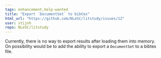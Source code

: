 ```yaml
---
tags: enhancement,help-wanted
title: "Export `DocumentSet` to bibtex"
html_url: "https://github.com/NLeSC/litstudy/issues/12"
user: stijnh
repo: NLeSC/litstudy
---
```


Currently, there is no way to export results after loading them into memory. On possibility would be to add the ability to export a `DocumentSet` to a bibtex file.